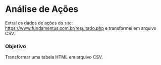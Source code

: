 # Análise de Ações

Extraí os dados de ações do site: https://www.fundamentus.com.br/resultado.php e transformei em arquivo CSV.

### Objetivo

Transformar uma tabela HTML em arquivo CSV.

